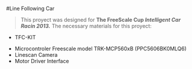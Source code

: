 #Line Following Car

>This proyect was designed for **The FreeScale Cup *Intelligent Car Racin 2013.*** The necessary materials for this proyect:

* TFC-KIT
- Microcontroler Freescale model TRK-MCP560xB (PPC5606BK0MLQ6)
- Linescan Camera
- Motor Driver Interface
